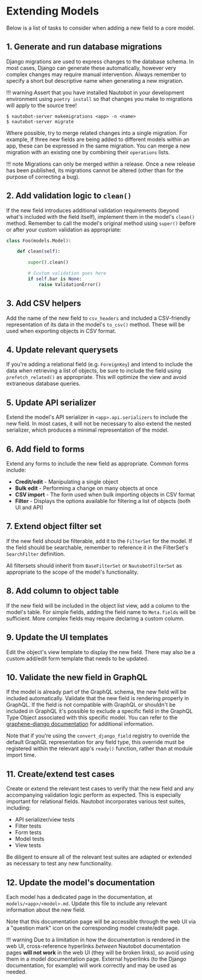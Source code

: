 # Extending Models

Below is a list of tasks to consider when adding a new field to a core model.

## 1. Generate and run database migrations

Django migrations are used to express changes to the database schema. In most cases, Django can generate these automatically, however very complex changes may require manual intervention. Always remember to specify a short but descriptive name when generating a new migration.

!!! warning
    Assert that you have installed Nautobot in your development environment using `poetry install` so that changes you make to migrations will apply to the source tree!

```no-highlight
$ nautobot-server makemigrations <app> -n <name>
$ nautobot-server migrate
```

Where possible, try to merge related changes into a single migration. For example, if three new fields are being added to different models within an app, these can be expressed in the same migration. You can merge a new migration with an existing one by combining their `operations` lists.

!!! note
    Migrations can only be merged within a release. Once a new release has been published, its migrations cannot be altered (other than for the purpose of correcting a bug).

## 2. Add validation logic to `clean()`

If the new field introduces additional validation requirements (beyond what's included with the field itself), implement them in the model's `clean()` method. Remember to call the model's original method using `super()` before or after your custom validation as appropriate:

```python
class Foo(models.Model):

    def clean(self):

        super().clean()

        # Custom validation goes here
        if self.bar is None:
            raise ValidationError()
```

## 3. Add CSV helpers

Add the name of the new field to `csv_headers` and included a CSV-friendly representation of its data in the model's `to_csv()` method. These will be used when exporting objects in CSV format.

## 4. Update relevant querysets

<!-- v2 TODO(jathan): Replace prefetch_related with select_related -->
If you're adding a relational field (e.g. `ForeignKey`) and intend to include the data when retrieving a list of objects, be sure to include the field using `prefetch_related()` as appropriate. This will optimize the view and avoid extraneous database queries.

## 5. Update API serializer

Extend the model's API serializer in `<app>.api.serializers` to include the new field. In most cases, it will not be necessary to also extend the nested serializer, which produces a minimal representation of the model.

## 6. Add field to forms

Extend any forms to include the new field as appropriate. Common forms include:

* **Credit/edit** - Manipulating a single object
* **Bulk edit** - Performing a change on many objects at once
* **CSV import** - The form used when bulk importing objects in CSV format
* **Filter** - Displays the options available for filtering a list of objects (both UI and API)

## 7. Extend object filter set

If the new field should be filterable, add it to the `FilterSet` for the model. If the field should be searchable, remember to reference it in the FilterSet's `SearchFilter` definition.

All filtersets should inherit from `BaseFilterSet` or `NautobotFilterSet` as appropriate to the scope of the model's functionality.

## 8. Add column to object table

If the new field will be included in the object list view, add a column to the model's table. For simple fields, adding the field name to `Meta.fields` will be sufficient. More complex fields may require declaring a custom column.

## 9. Update the UI templates

Edit the object's view template to display the new field. There may also be a custom add/edit form template that needs to be updated.

## 10. Validate the new field in GraphQL

If the model is already part of the GraphQL schema, the new field will be included automatically. Validate that the new field is rendering properly in GraphQL. If the field is not compatible with GraphQL or shouldn't be included in GraphQL it's possible to exclude a specific field in the GraphQL Type Object associated with this specific model. You can refer to the [graphene-django documentation](https://docs.graphene-python.org/projects/django/en/latest/queries/#specifying-which-fields-to-include) for additional information.

Note that if you're using the `convert_django_field` registry to override the default GraphQL representation for any field type, this override must be registered within the relevant app's `ready()` function, rather than at module import time.

## 11. Create/extend test cases

Create or extend the relevant test cases to verify that the new field and any accompanying validation logic perform as expected. This is especially important for relational fields. Nautobot incorporates various test suites, including:

* API serializer/view tests
* Filter tests
* Form tests
* Model tests
* View tests

Be diligent to ensure all of the relevant test suites are adapted or extended as necessary to test any new functionality.

## 12. Update the model's documentation

Each model has a dedicated page in the documentation, at `models/<app>/<model>.md`. Update this file to include any relevant information about the new field.

Note that this documentation page will be accessible through the web UI via a "question mark" icon on the corresponding model create/edit page.

!!! warning
    Due to a limitation in how the documentation is rendered in the web UI, cross-reference hyperlinks *between* Nautobot documentation pages **will not work** in the web UI (they will be broken links), so avoid using them in a model documentation page. External hyperlinks (to the Django documentation, for example) will work correctly and may be used as needed.
